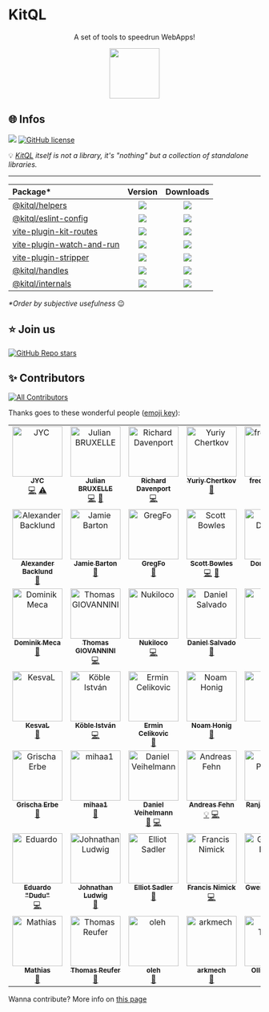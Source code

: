 # KitQL

<p align="center">
  A set of tools to speedrun WebApps!
</p>

<p align="center">
  <img src="./logo.svg" width="100" />
</p>

## 🌐 Infos

[![](https://img.shields.io/badge/Documentation%20of-kitql-FF3E00.svg?style=flat&logo=stackblitz&logoColor=FF3E00)](https://kitql.dev/docs)
[![GitHub license](https://img.shields.io/badge/license-MIT-gree.svg)](./LICENSE)

💡 _[KitQL](https://www.kitql.dev/docs) itself is not a library, it's "nothing" but a collection of
standalone libraries._

---

| Package\*                                                                   |                                                                Version                                                                 |                                                             Downloads                                                             |
| :-------------------------------------------------------------------------- | :------------------------------------------------------------------------------------------------------------------------------------: | :-------------------------------------------------------------------------------------------------------------------------------: |
| [@kitql/helpers](./packages/helpers/README.md)                              |            [![](https://img.shields.io/npm/v/@kitql/helpers?color=&logo=npm)](https://www.npmjs.com/package/@kitql/helpers)            |            [![](https://img.shields.io/npm/dm/@kitql/helpers?&logo=npm)](https://www.npmjs.com/package/@kitql/helpers)            |
| [@kitql/eslint-config](./packages/helpers/README.md)                        |      [![](https://img.shields.io/npm/v/@kitql/eslint-config?color=&logo=npm)](https://www.npmjs.com/package/@kitql/eslint-config)      |      [![](https://img.shields.io/npm/dm/@kitql/eslint-config?&logo=npm)](https://www.npmjs.com/package/@kitql/eslint-config)      |
| [vite-plugin-kit-routes](./packages/vite-plugin-kit-routes/README.md)       |    [![](https://img.shields.io/npm/v/vite-plugin-kit-routes?color=&logo=npm)](https://www.npmjs.com/package/vite-plugin-kit-routes)    |    [![](https://img.shields.io/npm/dm/vite-plugin-kit-routes?&logo=npm)](https://www.npmjs.com/package/vite-plugin-kit-routes)    |
| [vite-plugin-watch-and-run](./packages/vite-plugin-watch-and-run/README.md) | [![](https://img.shields.io/npm/v/vite-plugin-watch-and-run?color=&logo=npm)](https://www.npmjs.com/package/vite-plugin-watch-and-run) | [![](https://img.shields.io/npm/dm/vite-plugin-watch-and-run?&logo=npm)](https://www.npmjs.com/package/vite-plugin-watch-and-run) |
| [vite-plugin-stripper](./packages/vite-plugin-stripper/README.md)           |      [![](https://img.shields.io/npm/v/vite-plugin-stripper?color=&logo=npm)](https://www.npmjs.com/package/vite-plugin-stripper)      |      [![](https://img.shields.io/npm/dm/vite-plugin-stripper?&logo=npm)](https://www.npmjs.com/package/vite-plugin-stripper)      |
| [@kitql/handles](./packages/handles/README.md)                              |            [![](https://img.shields.io/npm/v/@kitql/handles?color=&logo=npm)](https://www.npmjs.com/package/@kitql/handles)            |            [![](https://img.shields.io/npm/dm/@kitql/handles?&logo=npm)](https://www.npmjs.com/package/@kitql/handles)            |
| [@kitql/internals](./packages/internals/README.md)                          |          [![](https://img.shields.io/npm/v/@kitql/internals?color=&logo=npm)](https://www.npmjs.com/package/@kitql/internals)          |          [![](https://img.shields.io/npm/dm/@kitql/internals?&logo=npm)](https://www.npmjs.com/package/@kitql/internals)          |

_\*Order by subjective usefulness_ 😉

## ⭐️ Join us

[![GitHub Repo stars](https://img.shields.io/github/stars/jycouet/kitql?logo=github&label=KitQL&color=#4ACC31)](https://github.com/jycouet/kitql)

## ✨ Contributors

<!-- ALL-CONTRIBUTORS-BADGE:START - Do not remove or modify this section -->
[![All Contributors](https://img.shields.io/badge/all_contributors-47-orange.svg?style=flat-square)](#contributors-)
<!-- ALL-CONTRIBUTORS-BADGE:END -->

Thanks goes to these wonderful people ([emoji key](https://allcontributors.org/docs/en/emoji-key)):

<!-- ALL-CONTRIBUTORS-LIST:START - Do not remove or modify this section -->
<!-- prettier-ignore-start -->
<!-- markdownlint-disable -->
<table>
  <tbody>
    <tr>
      <td align="center" valign="top" width="14.28%"><a href="http://www.dynamicprocess.io"><img src="https://avatars.githubusercontent.com/u/5312607?v=4?s=100" width="100px;" alt="JYC"/><br /><sub><b>JYC</b></sub></a><br /><a href="https://github.com/jycouet/kitql/commits?author=jycouet" title="Code">💻</a> <a href="https://github.com/jycouet/kitql/commits?author=jycouet" title="Tests">⚠️</a></td>
      <td align="center" valign="top" width="14.28%"><a href="http://linkedin.com/in/julian-bruxelle"><img src="https://avatars.githubusercontent.com/u/36154424?v=4?s=100" width="100px;" alt="Julian BRUXELLE"/><br /><sub><b>Julian BRUXELLE</b></sub></a><br /><a href="https://github.com/jycouet/kitql/commits?author=JulianBruxelle" title="Code">💻</a> <a href="https://github.com/jycouet/kitql/issues?q=author%3AJulianBruxelle" title="Bug reports">🐛</a></td>
      <td align="center" valign="top" width="14.28%"><a href="https://github.com/richarddavenport"><img src="https://avatars.githubusercontent.com/u/3596012?v=4?s=100" width="100px;" alt="Richard Davenport"/><br /><sub><b>Richard Davenport</b></sub></a><br /><a href="https://github.com/jycouet/kitql/commits?author=richarddavenport" title="Code">💻</a></td>
      <td align="center" valign="top" width="14.28%"><a href="https://github.com/cya"><img src="https://avatars.githubusercontent.com/u/795915?v=4?s=100" width="100px;" alt="Yuriy Chertkov"/><br /><sub><b>Yuriy Chertkov</b></sub></a><br /><a href="https://github.com/jycouet/kitql/issues?q=author%3Acya" title="Bug reports">🐛</a></td>
      <td align="center" valign="top" width="14.28%"><a href="https://github.com/frederikhors"><img src="https://avatars.githubusercontent.com/u/41120635?v=4?s=100" width="100px;" alt="frederikhors"/><br /><sub><b>frederikhors</b></sub></a><br /><a href="#ideas-frederikhors" title="Ideas, Planning, & Feedback">🤔</a></td>
      <td align="center" valign="top" width="14.28%"><a href="https://scottspence.com"><img src="https://avatars.githubusercontent.com/u/234708?v=4?s=100" width="100px;" alt="Scott Spence"/><br /><sub><b>Scott Spence</b></sub></a><br /><a href="https://github.com/jycouet/kitql/issues?q=author%3Aspences10" title="Bug reports">🐛</a></td>
      <td align="center" valign="top" width="14.28%"><a href="http://szery.net.pl"><img src="https://avatars.githubusercontent.com/u/4786095?v=4?s=100" width="100px;" alt="Łukasz Wiśniewski"/><br /><sub><b>Łukasz Wiśniewski</b></sub></a><br /><a href="https://github.com/jycouet/kitql/commits?author=lukaszwisniewski88" title="Code">💻</a></td>
    </tr>
    <tr>
      <td align="center" valign="top" width="14.28%"><a href="https://github.com/AlexanderBacklund"><img src="https://avatars.githubusercontent.com/u/22005025?v=4?s=100" width="100px;" alt="Alexander Backlund"/><br /><sub><b>Alexander Backlund</b></sub></a><br /><a href="#ideas-AlexanderBacklund" title="Ideas, Planning, & Feedback">🤔</a></td>
      <td align="center" valign="top" width="14.28%"><a href="https://graphql.wtf"><img src="https://avatars.githubusercontent.com/u/950181?v=4?s=100" width="100px;" alt="Jamie Barton"/><br /><sub><b>Jamie Barton</b></sub></a><br /><a href="https://github.com/jycouet/kitql/commits?author=notrab" title="Documentation">📖</a></td>
      <td align="center" valign="top" width="14.28%"><a href="https://github.com/gregoryforel"><img src="https://avatars.githubusercontent.com/u/4669234?v=4?s=100" width="100px;" alt="GregFo"/><br /><sub><b>GregFo</b></sub></a><br /><a href="https://github.com/jycouet/kitql/commits?author=gregoryforel" title="Documentation">📖</a></td>
      <td align="center" valign="top" width="14.28%"><a href="https://github.com/scottBowles"><img src="https://avatars.githubusercontent.com/u/59491167?v=4?s=100" width="100px;" alt="Scott Bowles"/><br /><sub><b>Scott Bowles</b></sub></a><br /><a href="https://github.com/jycouet/kitql/commits?author=scottBowles" title="Code">💻</a> <a href="https://github.com/jycouet/kitql/commits?author=scottBowles" title="Documentation">📖</a></td>
      <td align="center" valign="top" width="14.28%"><a href="http://happycollision.com"><img src="https://avatars.githubusercontent.com/u/3663628?v=4?s=100" width="100px;" alt="Don Denton"/><br /><sub><b>Don Denton</b></sub></a><br /><a href="https://github.com/jycouet/kitql/commits?author=happycollision" title="Documentation">📖</a></td>
      <td align="center" valign="top" width="14.28%"><a href="https://github.com/B2o5T"><img src="https://avatars.githubusercontent.com/u/7361780?v=4?s=100" width="100px;" alt="Dimitri POSTOLOV"/><br /><sub><b>Dimitri POSTOLOV</b></sub></a><br /><a href="https://github.com/jycouet/kitql/commits?author=B2o5T" title="Documentation">📖</a> <a href="#design-B2o5T" title="Design">🎨</a></td>
      <td align="center" valign="top" width="14.28%"><a href="https://github.com/nikfp"><img src="https://avatars.githubusercontent.com/u/46945607?v=4?s=100" width="100px;" alt="Nik F P"/><br /><sub><b>Nik F P</b></sub></a><br /><a href="https://github.com/jycouet/kitql/commits?author=nikfp" title="Documentation">📖</a></td>
    </tr>
    <tr>
      <td align="center" valign="top" width="14.28%"><a href="https://github.com/dminikm"><img src="https://avatars.githubusercontent.com/u/9631648?v=4?s=100" width="100px;" alt="Dominik Meca"/><br /><sub><b>Dominik Meca</b></sub></a><br /><a href="https://github.com/jycouet/kitql/issues?q=author%3Adminikm" title="Bug reports">🐛</a></td>
      <td align="center" valign="top" width="14.28%"><a href="https://github.com/Giovannini"><img src="https://avatars.githubusercontent.com/u/5586669?v=4?s=100" width="100px;" alt="Thomas GIOVANNINI"/><br /><sub><b>Thomas GIOVANNINI</b></sub></a><br /><a href="https://github.com/jycouet/kitql/commits?author=Giovannini" title="Code">💻</a></td>
      <td align="center" valign="top" width="14.28%"><a href="https://github.com/Nukiloco"><img src="https://avatars.githubusercontent.com/u/16618467?v=4?s=100" width="100px;" alt="Nukiloco"/><br /><sub><b>Nukiloco</b></sub></a><br /><a href="https://github.com/jycouet/kitql/commits?author=Nukiloco" title="Code">💻</a></td>
      <td align="center" valign="top" width="14.28%"><a href="http://danielsalvado.com"><img src="https://avatars.githubusercontent.com/u/9869755?v=4?s=100" width="100px;" alt="Daniel Salvado"/><br /><sub><b>Daniel Salvado</b></sub></a><br /><a href="https://github.com/jycouet/kitql/commits?author=danisal" title="Documentation">📖</a></td>
      <td align="center" valign="top" width="14.28%"><a href="https://github.com/dztek"><img src="https://avatars.githubusercontent.com/u/94202437?v=4?s=100" width="100px;" alt="dztek"/><br /><sub><b>dztek</b></sub></a><br /><a href="https://github.com/jycouet/kitql/commits?author=dztek" title="Documentation">📖</a></td>
      <td align="center" valign="top" width="14.28%"><a href="https://github.com/david-plugge"><img src="https://avatars.githubusercontent.com/u/59972093?v=4?s=100" width="100px;" alt="David Plugge"/><br /><sub><b>David Plugge</b></sub></a><br /><a href="https://github.com/jycouet/kitql/commits?author=david-plugge" title="Code">💻</a></td>
      <td align="center" valign="top" width="14.28%"><a href="https://github.com/steven-crespo"><img src="https://avatars.githubusercontent.com/u/2317818?v=4?s=100" width="100px;" alt="Steve Crespo"/><br /><sub><b>Steve Crespo</b></sub></a><br /><a href="https://github.com/jycouet/kitql/commits?author=steven-crespo" title="Documentation">📖</a></td>
    </tr>
    <tr>
      <td align="center" valign="top" width="14.28%"><a href="https://kesval.com"><img src="https://avatars.githubusercontent.com/u/47763141?v=4?s=100" width="100px;" alt="KesvaL"/><br /><sub><b>KesvaL</b></sub></a><br /><a href="https://github.com/jycouet/kitql/issues?q=author%3AxKesvaL" title="Bug reports">🐛</a></td>
      <td align="center" valign="top" width="14.28%"><a href="http://kobleistvan.com"><img src="https://avatars.githubusercontent.com/u/6638917?v=4?s=100" width="100px;" alt="Köble István"/><br /><sub><b>Köble István</b></sub></a><br /><a href="https://github.com/jycouet/kitql/commits?author=kobleistvan" title="Code">💻</a></td>
      <td align="center" valign="top" width="14.28%"><a href="http://celikovic.me"><img src="https://avatars.githubusercontent.com/u/4040457?v=4?s=100" width="100px;" alt="Ermin Celikovic"/><br /><sub><b>Ermin Celikovic</b></sub></a><br /><a href="https://github.com/jycouet/kitql/commits?author=ermincelikovic" title="Documentation">📖</a></td>
      <td align="center" valign="top" width="14.28%"><a href="https://github.com/noam-honig"><img src="https://avatars.githubusercontent.com/u/16635859?v=4?s=100" width="100px;" alt="Noam Honig"/><br /><sub><b>Noam Honig</b></sub></a><br /><a href="https://github.com/jycouet/kitql/commits?author=noam-honig" title="Documentation">📖</a></td>
      <td align="center" valign="top" width="14.28%"><a href="https://icewolf.ca"><img src="https://avatars.githubusercontent.com/u/12853597?v=4?s=100" width="100px;" alt="David"/><br /><sub><b>David</b></sub></a><br /><a href="https://github.com/jycouet/kitql/issues?q=author%3Ahmnd" title="Bug reports">🐛</a></td>
      <td align="center" valign="top" width="14.28%"><a href="https://github.com/tmarnet"><img src="https://avatars.githubusercontent.com/u/10536410?v=4?s=100" width="100px;" alt="Thomas Marnet"/><br /><sub><b>Thomas Marnet</b></sub></a><br /><a href="https://github.com/jycouet/kitql/issues?q=author%3Atmarnet" title="Bug reports">🐛</a></td>
      <td align="center" valign="top" width="14.28%"><a href="https://github.com/kran6a"><img src="https://avatars.githubusercontent.com/u/15054534?v=4?s=100" width="100px;" alt="kran6a"/><br /><sub><b>kran6a</b></sub></a><br /><a href="https://github.com/jycouet/kitql/commits?author=kran6a" title="Code">💻</a></td>
    </tr>
    <tr>
      <td align="center" valign="top" width="14.28%"><a href="https://legrisch.com"><img src="https://avatars.githubusercontent.com/u/46897060?v=4?s=100" width="100px;" alt="Grischa Erbe"/><br /><sub><b>Grischa Erbe</b></sub></a><br /><a href="https://github.com/jycouet/kitql/issues?q=author%3Agrischaerbe" title="Bug reports">🐛</a></td>
      <td align="center" valign="top" width="14.28%"><a href="https://github.com/mihaa1"><img src="https://avatars.githubusercontent.com/u/15923264?v=4?s=100" width="100px;" alt="mihaa1"/><br /><sub><b>mihaa1</b></sub></a><br /><a href="https://github.com/jycouet/kitql/issues?q=author%3Amihaa1" title="Bug reports">🐛</a></td>
      <td align="center" valign="top" width="14.28%"><a href="https://github.com/Dan1ve"><img src="https://avatars.githubusercontent.com/u/7125814?v=4?s=100" width="100px;" alt="Daniel Veihelmann"/><br /><sub><b>Daniel Veihelmann</b></sub></a><br /><a href="https://github.com/jycouet/kitql/issues?q=author%3ADan1ve" title="Bug reports">🐛</a> <a href="https://github.com/jycouet/kitql/commits?author=Dan1ve" title="Code">💻</a></td>
      <td align="center" valign="top" width="14.28%"><a href="https://github.com/fehnomenal"><img src="https://avatars.githubusercontent.com/u/9959940?v=4?s=100" width="100px;" alt="Andreas Fehn"/><br /><sub><b>Andreas Fehn</b></sub></a><br /><a href="#example-fehnomenal" title="Examples">💡</a> <a href="https://github.com/jycouet/kitql/commits?author=fehnomenal" title="Code">💻</a></td>
      <td align="center" valign="top" width="14.28%"><a href="https://github.com/ranjan-purbey"><img src="https://avatars.githubusercontent.com/u/6953187?v=4?s=100" width="100px;" alt="Ranjan Purbey"/><br /><sub><b>Ranjan Purbey</b></sub></a><br /><a href="#ideas-ranjan-purbey" title="Ideas, Planning, & Feedback">🤔</a></td>
      <td align="center" valign="top" width="14.28%"><a href="https://github.com/PudottaPommin"><img src="https://avatars.githubusercontent.com/u/1709099?v=4?s=100" width="100px;" alt="Michal Hanajik"/><br /><sub><b>Michal Hanajik</b></sub></a><br /><a href="https://github.com/jycouet/kitql/commits?author=PudottaPommin" title="Code">💻</a></td>
      <td align="center" valign="top" width="14.28%"><a href="https://github.com/oscarfsbs"><img src="https://avatars.githubusercontent.com/u/128075003?v=4?s=100" width="100px;" alt="oscar"/><br /><sub><b>oscar</b></sub></a><br /><a href="https://github.com/jycouet/kitql/commits?author=oscarfsbs" title="Documentation">📖</a></td>
    </tr>
    <tr>
      <td align="center" valign="top" width="14.28%"><a href="https://emac.ac"><img src="https://avatars.githubusercontent.com/u/18234710?v=4?s=100" width="100px;" alt="Eduardo "Dudu""/><br /><sub><b>Eduardo "Dudu"</b></sub></a><br /><a href="https://github.com/jycouet/kitql/commits?author=duducpp" title="Code">💻</a></td>
      <td align="center" valign="top" width="14.28%"><a href="http://johnathan.dev"><img src="https://avatars.githubusercontent.com/u/1262078?v=4?s=100" width="100px;" alt="Johnathan Ludwig"/><br /><sub><b>Johnathan Ludwig</b></sub></a><br /><a href="https://github.com/jycouet/kitql/issues?q=author%3Ajohnathanludwig" title="Bug reports">🐛</a></td>
      <td align="center" valign="top" width="14.28%"><a href="https://github.com/esadler44"><img src="https://avatars.githubusercontent.com/u/3618810?v=4?s=100" width="100px;" alt="Elliot Sadler"/><br /><sub><b>Elliot Sadler</b></sub></a><br /><a href="https://github.com/jycouet/kitql/commits?author=esadler44" title="Documentation">📖</a></td>
      <td align="center" valign="top" width="14.28%"><a href="https://github.com/fnimick"><img src="https://avatars.githubusercontent.com/u/704308?v=4?s=100" width="100px;" alt="Francis Nimick"/><br /><sub><b>Francis Nimick</b></sub></a><br /><a href="https://github.com/jycouet/kitql/commits?author=fnimick" title="Code">💻</a></td>
      <td align="center" valign="top" width="14.28%"><a href="https://gwen.works"><img src="https://avatars.githubusercontent.com/u/39094199?v=4?s=100" width="100px;" alt="Gwen Le Bihan"/><br /><sub><b>Gwen Le Bihan</b></sub></a><br /><a href="https://github.com/jycouet/kitql/commits?author=ewen-lbh" title="Code">💻</a></td>
      <td align="center" valign="top" width="14.28%"><a href="https://github.com/kerryj89"><img src="https://avatars.githubusercontent.com/u/1977804?v=4?s=100" width="100px;" alt="Kerry Johnson"/><br /><sub><b>Kerry Johnson</b></sub></a><br /><a href="https://github.com/jycouet/kitql/commits?author=kerryj89" title="Code">💻</a></td>
      <td align="center" valign="top" width="14.28%"><a href="http://www.nafkhanzam.com"><img src="https://avatars.githubusercontent.com/u/48153421?v=4?s=100" width="100px;" alt="Moch. Nafkhan Alzamzami"/><br /><sub><b>Moch. Nafkhan Alzamzami</b></sub></a><br /><a href="https://github.com/jycouet/kitql/commits?author=nafkhanzam" title="Code">💻</a></td>
    </tr>
    <tr>
      <td align="center" valign="top" width="14.28%"><a href="http://mathias.ninja"><img src="https://avatars.githubusercontent.com/u/78111467?v=4?s=100" width="100px;" alt="Mathias"/><br /><sub><b>Mathias</b></sub></a><br /><a href="https://github.com/jycouet/kitql/commits?author=matubu" title="Documentation">📖</a></td>
      <td align="center" valign="top" width="14.28%"><a href="https://github.com/Tjomas"><img src="https://avatars.githubusercontent.com/u/813569?v=4?s=100" width="100px;" alt="Thomas Reufer"/><br /><sub><b>Thomas Reufer</b></sub></a><br /><a href="https://github.com/jycouet/kitql/issues?q=author%3ATjomas" title="Bug reports">🐛</a></td>
      <td align="center" valign="top" width="14.28%"><a href="http://oleh.wtf"><img src="https://avatars.githubusercontent.com/u/29802592?v=4?s=100" width="100px;" alt="oleh"/><br /><sub><b>oleh</b></sub></a><br /><a href="https://github.com/jycouet/kitql/issues?q=author%3Aolehmisar" title="Bug reports">🐛</a></td>
      <td align="center" valign="top" width="14.28%"><a href="https://github.com/arkmech"><img src="https://avatars.githubusercontent.com/u/114366662?v=4?s=100" width="100px;" alt="arkmech"/><br /><sub><b>arkmech</b></sub></a><br /><a href="#ideas-arkmech" title="Ideas, Planning, & Feedback">🤔</a></td>
      <td align="center" valign="top" width="14.28%"><a href="https://github.com/OllieJT"><img src="https://avatars.githubusercontent.com/u/13766232?v=4?s=100" width="100px;" alt="Ollie Taylor"/><br /><sub><b>Ollie Taylor</b></sub></a><br /><a href="https://github.com/jycouet/kitql/issues?q=author%3AOllieJT" title="Bug reports">🐛</a></td>
    </tr>
  </tbody>
</table>

<!-- markdownlint-restore -->
<!-- prettier-ignore-end -->

<!-- ALL-CONTRIBUTORS-LIST:END -->

Wanna contribute? More info on [this page](./CONTRIBUTING.md)
